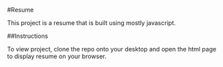 #Resume

This project is a resume that is built using mostly javascript.

##Instructions

To view project, clone the repo onto your desktop and open the html page to display resume on your browser.
